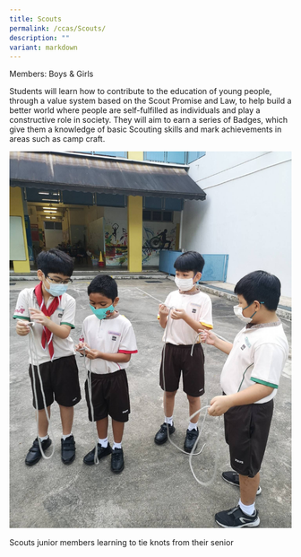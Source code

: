 ```yaml
---
title: Scouts
permalink: /ccas/Scouts/
description: ""
variant: markdown
---
```

Members: Boys & Girls

Students will learn how to contribute to the education of young people, through a value system based on the Scout Promise and Law, to help build a better world where people are self-fulfilled as individuals and play a constructive role in society. They will aim to earn a series of Badges, which give them a knowledge of basic Scouting skills and mark achievements in areas such as camp craft.

![](/images/Fuhua%20Experience/Student%20Development/CCA/Scouts/S1.jpg)

Scouts junior members learning to tie knots from their senior